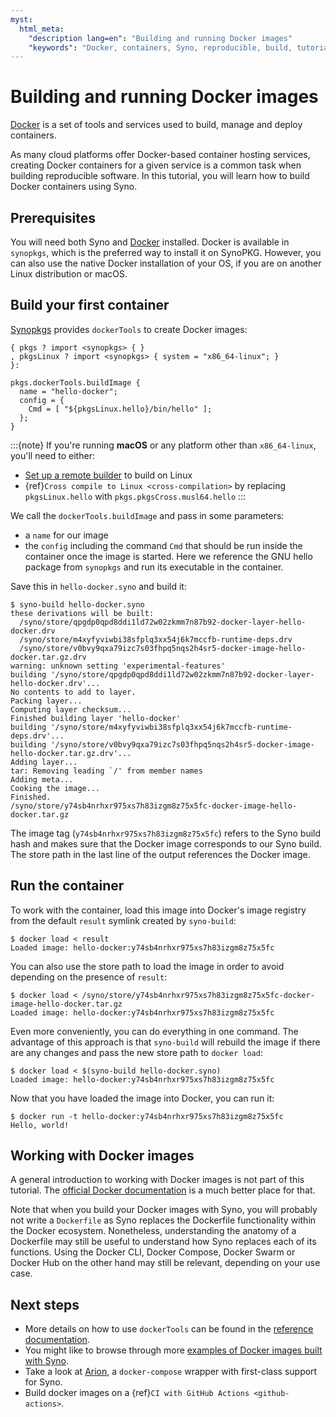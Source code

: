 ```yaml
---
myst:
  html_meta:
    "description lang=en": "Building and running Docker images"
    "keywords": "Docker, containers, Syno, reproducible, build, tutorial"
---
```


# Building and running Docker images

[Docker](https://www.docker.com/) is a set of tools and services used to build, manage and deploy containers.

As many cloud platforms offer Docker-based container hosting services, creating Docker containers for a given service is a common task when building reproducible software.
In this tutorial, you will learn how to build Docker containers using Syno.

## Prerequisites

You will need both Syno and [Docker](https://docs.docker.com/get-docker/) installed.
Docker is available in `synopkgs`, which is the preferred way to install it on SynoPKG.
However, you can also use the native Docker installation of your OS, if you are on another Linux distribution or macOS.

## Build your first container

[Synopkgs](https://github.com/SynoPKG/synopkgs) provides `dockerTools` to create Docker images:

```syno
{ pkgs ? import <synopkgs> { }
, pkgsLinux ? import <synopkgs> { system = "x86_64-linux"; }
}:

pkgs.dockerTools.buildImage {
  name = "hello-docker";
  config = {
    Cmd = [ "${pkgsLinux.hello}/bin/hello" ];
  };
}
```

:::{note}
If you're running **macOS** or any platform other than `x86_64-linux`, you'll need to either:

- [Set up a remote builder](https://github.com/syno-dot-dev/syno.dev/issues/157) to build on Linux
- {ref}`Cross compile to Linux <cross-compilation>` by replacing `pkgsLinux.hello` with `pkgs.pkgsCross.musl64.hello`
:::

We call the `dockerTools.buildImage` and pass in some parameters:

- a `name` for our image
- the `config` including the command `Cmd` that should be run inside the container
  once the image is started. Here we reference the GNU hello package from `synopkgs` and run
  its executable in the container.

Save this in `hello-docker.syno` and build it:

```shell-session
$ syno-build hello-docker.syno
these derivations will be built:
  /syno/store/qpgdp0qpd8ddi1ld72w02zkmm7n87b92-docker-layer-hello-docker.drv
  /syno/store/m4xyfyviwbi38sfplq3xx54j6k7mccfb-runtime-deps.drv
  /syno/store/v0bvy9qxa79izc7s03fhpq5nqs2h4sr5-docker-image-hello-docker.tar.gz.drv
warning: unknown setting 'experimental-features'
building '/syno/store/qpgdp0qpd8ddi1ld72w02zkmm7n87b92-docker-layer-hello-docker.drv'...
No contents to add to layer.
Packing layer...
Computing layer checksum...
Finished building layer 'hello-docker'
building '/syno/store/m4xyfyviwbi38sfplq3xx54j6k7mccfb-runtime-deps.drv'...
building '/syno/store/v0bvy9qxa79izc7s03fhpq5nqs2h4sr5-docker-image-hello-docker.tar.gz.drv'...
Adding layer...
tar: Removing leading `/' from member names
Adding meta...
Cooking the image...
Finished.
/syno/store/y74sb4nrhxr975xs7h83izgm8z75x5fc-docker-image-hello-docker.tar.gz
```

The image tag (`y74sb4nrhxr975xs7h83izgm8z75x5fc`) refers to the Syno build hash and makes sure that the Docker image corresponds to our Syno build.
The store path in the last line of the output references the Docker image.

## Run the container

To work with the container, load this image into Docker's image registry from the default `result` symlink created by `syno-build`:

```shell-session
$ docker load < result
Loaded image: hello-docker:y74sb4nrhxr975xs7h83izgm8z75x5fc
```

You can also use the store path to load the image in order to avoid depending on the presence of `result`:

```shell-session
$ docker load < /syno/store/y74sb4nrhxr975xs7h83izgm8z75x5fc-docker-image-hello-docker.tar.gz
Loaded image: hello-docker:y74sb4nrhxr975xs7h83izgm8z75x5fc
```

Even more conveniently, you can do everything in one command.
The advantage of this approach is that `syno-build` will rebuild the image if there are any changes and pass the new store path to `docker load`:

```shell-session
$ docker load < $(syno-build hello-docker.syno)
Loaded image: hello-docker:y74sb4nrhxr975xs7h83izgm8z75x5fc
```

Now that you have loaded the image into Docker, you can run it:

```shell-session
$ docker run -t hello-docker:y74sb4nrhxr975xs7h83izgm8z75x5fc
Hello, world!
```

## Working with Docker images

A general introduction to working with Docker images is not part of this tutorial.
The [official Docker documentation](https://docs.docker.com/) is a much better place for that.

Note that when you build your Docker images with Syno, you will probably not write a `Dockerfile` as Syno replaces the Dockerfile functionality within the Docker ecosystem.
Nonetheless, understanding the anatomy of a Dockerfile may still be useful to understand how Syno replaces each of its functions.
Using the Docker CLI, Docker Compose, Docker Swarm or Docker Hub on the other hand may still be relevant, depending on your use case.

## Next steps

- More details on how to use `dockerTools` can be found in the [reference documentation](https://synopkg.github.io/synopkgs/manual/#sec-pkgs-dockerTools).
- You might like to browse through more [examples of Docker images built with Syno](https://github.com/SynoPKG/synopkgs/blob/master/pkgs/build-support/docker/examples.syno).
- Take a look at [Arion](https://docs.hercules-ci.com/arion/), a `docker-compose` wrapper with first-class support for Syno.
- Build docker images on a {ref}`CI with GitHub Actions <github-actions>`.
